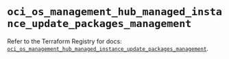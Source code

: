 # `oci_os_management_hub_managed_instance_update_packages_management`

Refer to the Terraform Registry for docs: [`oci_os_management_hub_managed_instance_update_packages_management`](https://registry.terraform.io/providers/oracle/oci/6.18.0/docs/resources/os_management_hub_managed_instance_update_packages_management).
